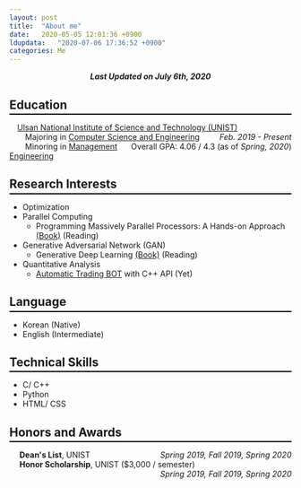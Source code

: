 ```yaml
---
layout: post
title:  "About me"
date:   2020-05-05 12:01:36 +0900
ldupdata:   "2020-07-06 17:36:52 +0900"
categories: Me
---
```


<div style="text-align: center"><i><b>Last Updated on July 6th, 2020</b></i></div>

## Education
<hr style="height: 2px; border:none; margin-top: -1em; margin-bottom:0.5em; padding: 0; background:black">

&emsp;[Ulsan National Institute of Science and Technology (UNIST)](https://www.unist.ac.kr/)<span style="float: right"> *Feb. 2019 - Present* </span>   
&emsp;&emsp;Majoring in [Computer Science and Engineering](http://cse.unist.ac.kr/) <span style="float: right">Overall GPA: 4.06 / 4.3 (as of *Spring, 2020*)</span>   
&emsp;&emsp;Minoring in [Management Engineering](http://sme.unist.ac.kr/)   


## Research Interests
<hr style="height: 2px; border:none; margin-top: -1em; margin-bottom:0.5em; padding: 0; background:black">

* Optimization
* Parallel Computing   
    * Programming Massively Parallel Processors: A Hands-on Approach [(Book)](https://www.amazon.com/Programming-Massively-Parallel-Processors-Hands/dp/0124159923) (Reading)
* Generative Adversarial Network (GAN)   
    * Generative Deep Learning [(Book)](https://www.amazon.com/Generative-Deep-Learning-Teaching-Machines/dp/1492041947) (Reading)
* Quantitative Analysis   
    * [Automatic Trading BOT](https://github.com/thinkin9/Automatic_Trading_BOT) with C++ API (Yet)

## Language
<hr style="height: 2px; border:none; margin-top: -1em; margin-bottom:0.5em; padding: 0; background:black"> 

* Korean (Native)
* English (Intermediate)   

## Technical Skills
<hr style="height: 2px; border:none; margin-top: -1em; margin-bottom:0.5em; padding: 0; background:black">

* C/ C++   
* Python
* HTML/ CSS

## Honors and Awards
<hr style="height: 2px; border:none; margin-top: -1em; margin-bottom:0.5em; padding: 0; background:black">

&emsp; **Dean's List**, UNIST <span style="float: right">  *Spring 2019, Fall 2019, Spring 2020* </span>   
&emsp; **Honor Scholarship**, UNIST ($3,000 / semester) <span style="float: right">  *Spring 2019, Fall 2019, Spring 2020* </span>   
